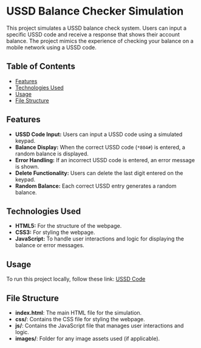 # USSD Balance Checker Simulation

This project simulates a USSD balance check system. Users can input a specific USSD code and receive a response that shows their account balance. The project mimics the experience of checking your balance on a mobile network using a USSD code.

## Table of Contents

- [Features](#features)
- [Technologies Used](#technologies-used)
- [Usage](#usage)
- [File Structure](#file-structure)


## Features

- **USSD Code Input:** Users can input a USSD code using a simulated keypad.
- **Balance Display:** When the correct USSD code (`*804#`) is entered, a random balance is displayed.
- **Error Handling:** If an incorrect USSD code is entered, an error message is shown.
- **Delete Functionality:** Users can delete the last digit entered on the keypad.
- **Random Balance:** Each correct USSD entry generates a random balance.

## Technologies Used

- **HTML5:** For the structure of the webpage.
- **CSS3:** For styling the webpage.
- **JavaScript:** To handle user interactions and logic for displaying the balance or error messages.

## Usage

To run this project locally, follow these link:
<a href="">USSD Code</a>

## File Structure

- **index.html**: The main HTML file for the simulation.
- **css/**: Contains the CSS file for styling the webpage.
- **js/**: Contains the JavaScript file that manages user interactions and logic.
- **images/**: Folder for any image assets used (if applicable).
